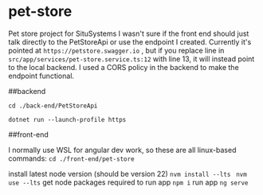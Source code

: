 # pet-store
Pet store project for SituSystems
I wasn't sure if the front end should just talk directly to the PetStoreApi or use the endpoint I created. 
Currently it's pointed at `https://petstore.swagger.io` , but if you replace line in `src/app/services/pet-store.service.ts:12` with line 13, it will instead point to the local backend. 
I used a CORS policy in the backend to make the endpoint functional.

##backend

`cd ./back-end/PetStoreApi`

`dotnet run --launch-profile https`

##front-end

I normally use WSL for angular dev work, so these are all linux-based commands:
`cd ./front-end/pet-store`

install latest node version (should be version 22)
`nvm install --lts `
`nvm use --lts`
get node packages required to run app
`npm i`
run app
`ng serve`
